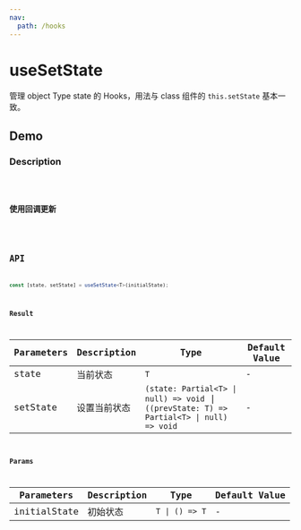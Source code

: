 ```yaml
---
nav:
  path: /hooks
---
```


# useSetState

管理 object Type state 的 Hooks，用法与 class 组件的 `this.setState` 基本一致。

## Demo

### Description

<code src="./demo/demo1.tsx" />

### 使用回调更新

<code src="./demo/demo2.tsx" />

## API

```typescript
const [state, setState] = useSetState<T>(initialState);
```

### Result

| Parameters | Description  | Type                                                                                      | Default Value |
| ---------- | ------------ | ----------------------------------------------------------------------------------------- | ------------- |
| state      | 当前状态     | `T`                                                                                       | -             |
| setState   | 设置当前状态 | `(state: Partial<T> \| null) => void` \| `((prevState: T) => Partial<T> \| null) => void` | -             |

### Params

| Parameters   | Description | Type           | Default Value |
| ------------ | ----------- | -------------- | ------------- |
| initialState | 初始状态    | `T \| () => T` | -             |
